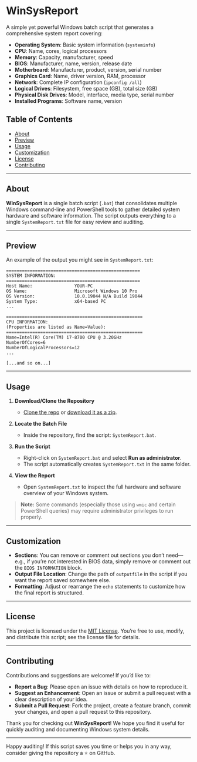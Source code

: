 # WinSysReport

A simple yet powerful Windows batch script that generates a comprehensive system report covering:

- **Operating System**: Basic system information (`systeminfo`)
- **CPU**: Name, cores, logical processors
- **Memory**: Capacity, manufacturer, speed
- **BIOS**: Manufacturer, name, version, release date
- **Motherboard**: Manufacturer, product, version, serial number
- **Graphics Card**: Name, driver version, RAM, processor
- **Network**: Complete IP configuration (`ipconfig /all`)
- **Logical Drives**: Filesystem, free space (GB), total size (GB)
- **Physical Disk Drives**: Model, interface, media type, serial number
- **Installed Programs**: Software name, version

## Table of Contents

- [About](#about)  
- [Preview](#preview)  
- [Usage](#usage)  
- [Customization](#customization)  
- [License](#license)  
- [Contributing](#contributing)

---

## About

**WinSysReport** is a single batch script (`.bat`) that consolidates multiple Windows command-line and PowerShell tools to gather detailed system hardware and software information. The script outputs everything to a single `SystemReport.txt` file for easy review and auditing.

---

## Preview

An example of the output you might see in `SystemReport.txt`:

```
===================================================
SYSTEM INFORMATION:
===================================================
Host Name:                YOUR-PC
OS Name:                  Microsoft Windows 10 Pro
OS Version:               10.0.19044 N/A Build 19044
System Type:              x64-based PC
...

====================================================
CPU INFORMATION:
(Properties are listed as Name=Value):
====================================================
Name=Intel(R) Core(TM) i7-8700 CPU @ 3.20GHz
NumberOfCores=6
NumberOfLogicalProcessors=12
...

[...and so on...]
```

---

## Usage

1. **Download/Clone the Repository**  
   - [Clone the repo](https://github.com/yourusername/WinSysReport.git) or [download it as a zip](https://github.com/yourusername/WinSysReport/archive/refs/heads/main.zip).

2. **Locate the Batch File**  
   - Inside the repository, find the script: `SystemReport.bat`.

3. **Run the Script**  
   - Right-click on `SystemReport.bat` and select **Run as administrator**.  
   - The script automatically creates `SystemReport.txt` in the same folder.

4. **View the Report**  
   - Open `SystemReport.txt` to inspect the full hardware and software overview of your Windows system.

> **Note:** Some commands (especially those using `wmic` and certain PowerShell queries) may require administrator privileges to run properly.

---

## Customization

- **Sections**: You can remove or comment out sections you don’t need—e.g., if you’re not interested in BIOS data, simply remove or comment out the `BIOS INFORMATION` block.  
- **Output File Location**: Change the path of `outputfile` in the script if you want the report saved somewhere else.  
- **Formatting**: Adjust or rearrange the `echo` statements to customize how the final report is structured.

---

## License

This project is licensed under the [MIT License](LICENSE). You’re free to use, modify, and distribute this script; see the license file for details.

---

## Contributing

Contributions and suggestions are welcome! If you’d like to:

- **Report a Bug**: Please open an issue with details on how to reproduce it.
- **Suggest an Enhancement**: Open an issue or submit a pull request with a clear description of your idea.
- **Submit a Pull Request**: Fork the project, create a feature branch, commit your changes, and open a pull request to this repository.

Thank you for checking out **WinSysReport**! We hope you find it useful for quickly auditing and documenting Windows system details.

---

Happy auditing! If this script saves you time or helps you in any way, consider giving the repository a ⭐ on GitHub.
